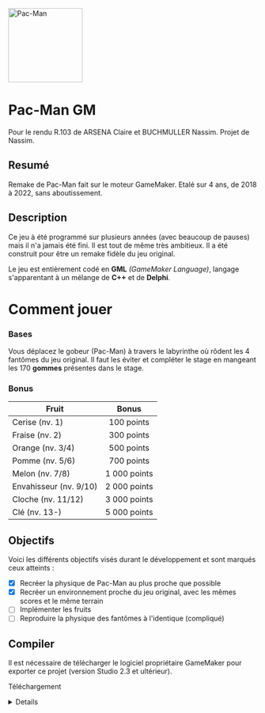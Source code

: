 <img width="150" alt="Pac-Man" src="https://upload.wikimedia.org/wikipedia/commons/thumb/4/49/Pacman.svg/1944px-Pacman.svg.png">

# Pac-Man GM
Pour le rendu R.103 de ARSENA Claire et BUCHMULLER Nassim.
Projet de Nassim.
## Resumé
Remake de Pac-Man fait sur le moteur GameMaker. Etalé sur 4 ans, de 2018 à 2022, sans aboutissement. 

## Description
Ce jeu à été programmé sur plusieurs années (avec beaucoup de pauses) mais il n'a jamais été fini. Il est tout de même très ambitieux. Il a été construit pour être un remake fidèle du jeu original.

Le jeu est entièrement codé en **GML** *(GameMaker Language)*, langage s'apparentant à un mélange de **C++** et de **Delphi**. 

# Comment jouer
### Bases
Vous déplacez le gobeur (Pac-Man) à travers le labyrinthe où rôdent les 4 fantômes du jeu original. Il faut les éviter et compléter le stage en mangeant les 170 **gommes** présentes dans le stage.

### Bonus
| Fruit         | Bonus         |
| --------------------- |:-------------:|
| Cerise (nv. 1)        | 100 points    |
| Fraise (nv. 2)        | 300 points    |
| Orange (nv. 3/4)      | 500 points    |
| Pomme (nv. 5/6)       | 700 points    |
| Melon (nv. 7/8)       | 1 000 points  |
| Envahisseur (nv. 9/10)| 2 000 points  |
| Cloche (nv. 11/12)    | 3 000 points  |
| Clé (nv. 13-)         | 5 000 points  |

## Objectifs
Voici les différents objectifs visés durant le développement et sont marqués ceux atteints :
- [x] Recréer la physique de Pac-Man au plus proche que possible
- [x] Recréer un environnement proche du jeu original, avec les mêmes scores et le même terrain
- [ ] Implémenter les fruits
- [ ] Reproduire la physique des fantômes à l'identique (compliqué)

## Compiler
Il est nécessaire de télécharger le logiciel propriétaire GameMaker pour exporter ce projet (version Studio 2.3 et ultérieur).

Téléchargement
<details> 
Télécharger ici, payant(https://gamemaker.io/fr)
</details>
